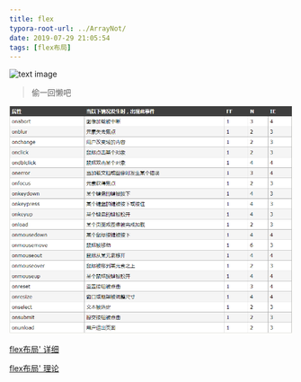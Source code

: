 ```yaml
---
title: flex
typora-root-url: ../ArrayNot/
date: 2019-07-29 21:05:54
tags: [flex布局]
---
```


![text image](15126670_p0_master1200.jpg)

> 偷一回懒吧
<!--more-->

![text image](flex/flex.png)

[flex布局' 详细](https://www.jianshu.com/p/967dcacf0220)

[flex布局' 理论](https://www.jianshu.com/p/aa0c5495436f)